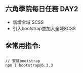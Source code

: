 ## 六角學院每日任務 DAY2

- 新增全域 SCSS
- 引入bootstrap並加入全域SCSS
## 🛠️常用指令:

```
// 安裝bootstrap
npm i bootstrap@5.3.3
```
